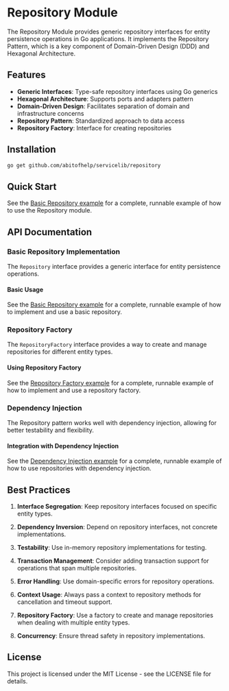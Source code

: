 # Repository Module

The Repository Module provides generic repository interfaces for entity persistence operations in Go applications. It implements the Repository Pattern, which is a key component of Domain-Driven Design (DDD) and Hexagonal Architecture.

## Features

- **Generic Interfaces**: Type-safe repository interfaces using Go generics
- **Hexagonal Architecture**: Supports ports and adapters pattern
- **Domain-Driven Design**: Facilitates separation of domain and infrastructure concerns
- **Repository Pattern**: Standardized approach to data access
- **Repository Factory**: Interface for creating repositories

## Installation

```bash
go get github.com/abitofhelp/servicelib/repository
```

## Quick Start

See the [Basic Repository example](../examples/repository/basic_repository_example.go) for a complete, runnable example of how to use the Repository module.

## API Documentation

### Basic Repository Implementation

The `Repository` interface provides a generic interface for entity persistence operations.

#### Basic Usage

See the [Basic Repository example](../examples/repository/basic_repository_example.go) for a complete, runnable example of how to implement and use a basic repository.

### Repository Factory

The `RepositoryFactory` interface provides a way to create and manage repositories for different entity types.

#### Using Repository Factory

See the [Repository Factory example](../examples/repository/repository_factory_example.go) for a complete, runnable example of how to implement and use a repository factory.

### Dependency Injection

The Repository pattern works well with dependency injection, allowing for better testability and flexibility.

#### Integration with Dependency Injection

See the [Dependency Injection example](../examples/repository/dependency_injection_example.go) for a complete, runnable example of how to use repositories with dependency injection.

## Best Practices

1. **Interface Segregation**: Keep repository interfaces focused on specific entity types.

2. **Dependency Inversion**: Depend on repository interfaces, not concrete implementations.

3. **Testability**: Use in-memory repository implementations for testing.

4. **Transaction Management**: Consider adding transaction support for operations that span multiple repositories.

5. **Error Handling**: Use domain-specific errors for repository operations.

6. **Context Usage**: Always pass a context to repository methods for cancellation and timeout support.

7. **Repository Factory**: Use a factory to create and manage repositories when dealing with multiple entity types.

8. **Concurrency**: Ensure thread safety in repository implementations.

## License

This project is licensed under the MIT License - see the LICENSE file for details.

